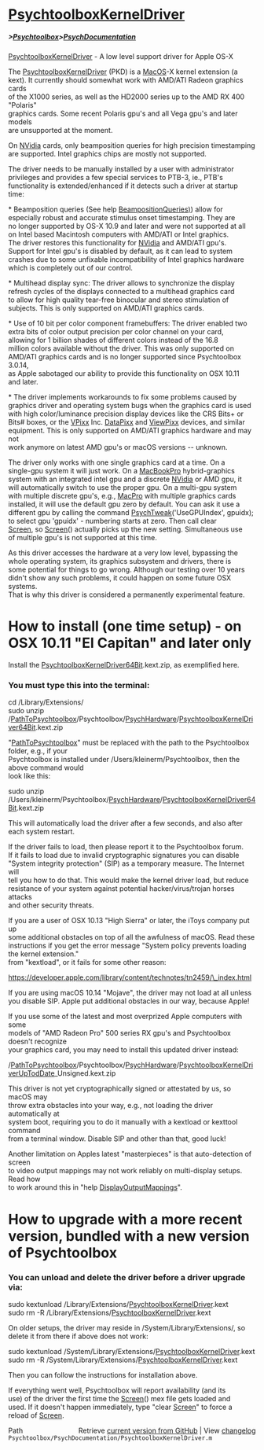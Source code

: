 # [PsychtoolboxKernelDriver](PsychtoolboxKernelDriver)
##### >[Psychtoolbox](Psychtoolbox)>[PsychDocumentation](PsychDocumentation)

[PsychtoolboxKernelDriver](PsychtoolboxKernelDriver) - A low level support driver for Apple OS-X  
  
The [PsychtoolboxKernelDriver](PsychtoolboxKernelDriver) (PKD) is a [MacOS](MacOS)-X kernel extension (a  
kext). It currently should somewhat work with AMD/ATI Radeon graphics cards  
of the X1000 series, as well as the HD2000 series up to the AMD RX 400 "Polaris"  
graphics cards. Some recent Polaris gpu's and all Vega gpu's and later models  
are unsupported at the moment.  
  
On [NVidia](NVidia) cards, only beamposition queries for high precision timestamping  
are supported. Intel graphics chips are mostly not supported.  
  
The driver needs to be manually installed by a user with administrator  
privileges and provides a few special services to PTB-3, ie., PTB's  
functionality is extended/enhanced if it detects such a driver at startup  
time:  
  
\* Beamposition queries (See help [BeampositionQueries)](BeampositionQueries)) allow for  
especially robust and accurate stimulus onset timestamping. They are  
no longer supported by OS-X 10.9 and later and were not supported at all  
on Intel based Macintosh computers with AMD/ATI or Intel graphics.  
The driver restores this functionality for [NVidia](NVidia) and AMD/ATI gpu's.  
Support for Intel gpu's is disabled by default, as it can lead to system  
crashes due to some unfixable incompatibility of Intel graphics hardware  
which is completely out of our control.  
  
\* Multihead display sync: The driver allows to synchronize the display  
refresh cycles of the displays connected to a multihead graphics card  
to allow for high quality tear-free binocular and stereo stimulation of  
subjects. This is only supported on AMD/ATI graphics cards.  
  
\* Use of 10 bit per color component framebuffers: The driver enabled two  
extra bits of color output precision per color channel on your card,  
allowing for 1 billion shades of different colors instead of the 16.8  
million colors available without the driver. This was only supported on  
AMD/ATI graphics cards and is no longer supported since Psychtoolbox 3.0.14,  
as Apple sabotaged our ability to provide this functionality on OSX 10.11  
and later.  
  
\* The driver implements workarounds to fix some problems caused by  
graphics driver and operating system bugs when the graphics card is used  
with high color/luminance precision display devices like the CRS Bits+ or  
Bits\# boxes, or the [VPixx](VPixx) Inc. [DataPixx](DataPixx) and [ViewPixx](ViewPixx) devices, and similar  
equipment. This is only supported on AMD/ATI graphics hardware and may not  
work anymore on latest AMD gpu's or macOS versions -- unknown.  
  
The driver only works with one single graphics card at a time. On a  
single-gpu system it will just work. On a [MacBookPro](MacBookPro) hybrid-graphics  
system with an integrated intel gpu and a discrete [NVidia](NVidia) or AMD gpu, it  
will automatically switch to use the proper gpu. On a multi-gpu system  
with multiple discrete gpu's, e.g., [MacPro](MacPro) with multiple graphics cards  
installed, it will use the default gpu zero by default. You can ask it use a  
different gpu by calling the command [PsychTweak](PsychTweak)('UseGPUIndex', gpuidx);  
to select gpu 'gpuidx' - numbering starts at zero. Then call clear  
[Screen](Screen), so [Screen](Screen)() actually picks up the new setting. Simultaneous use  
of multiple gpu's is not supported at this time.  
  
As this driver accesses the hardware at a very low level, bypassing the  
whole operating system, its graphics subsystem and drivers, there is  
some potential for things to go wrong. Although our testing over 10 years  
didn't show any such problems, it could happen on some future OSX systems.  
That is why this driver is considered a permanently experimental feature.  
  
# How to install (one time setup) - on OSX 10.11 "El Capitan" and later only  
  
Install the [PsychtoolboxKernelDriver64Bit](PsychtoolboxKernelDriver64Bit).kext.zip, as exemplified here.  
  
### You must type this into the terminal:  
  
cd /Library/Extensions/  
sudo unzip /[PathToPsychtoolbox](PathToPsychtoolbox)/Psychtoolbox/[PsychHardware](PsychHardware)/[PsychtoolboxKernelDriver64Bit](PsychtoolboxKernelDriver64Bit).kext.zip  
  
"[PathToPsychtoolbox](PathToPsychtoolbox)" must be replaced with the path to the Psychtoolbox folder, e.g., if your  
Psychtoolbox is installed under /Users/kleinerm/Psychtoolbox, then the above command would  
look like this:  
  
sudo unzip /Users/kleinerm/Psychtoolbox/[PsychHardware](PsychHardware)/[PsychtoolboxKernelDriver64Bit](PsychtoolboxKernelDriver64Bit).kext.zip  
  
  
This will automatically load the driver after a few seconds, and also after  
each system restart.  
  
If the driver fails to load, then please report it to the Psychtoolbox forum.  
If it fails to load due to invalid cryptographic signatures you can disable  
"System integrity protection" (SIP) as a temporary measure. The Internet will  
tell you how to do that. This would make the kernel driver load, but reduce  
resistance of your system against potential hacker/virus/trojan horses attacks  
and other security threats.  
  
If you are a user of OSX 10.13 "High Sierra" or later, the iToys company put up  
some additional obstacles on top of all the awfulness of macOS. Read these  
instructions if you get the error message "System policy prevents loading the kernel extension."  
from "kextload", or it fails for some other reason:  
  
https://developer.apple.com/library/content/technotes/tn2459/\_index.html  
  
If you are using macOS 10.14 "Mojave", the driver may not load at all unless  
you disable SIP. Apple put additional obstacles in our way, because Apple!  
  
If you use some of the latest and most overprized Apple computers with some  
models of "AMD Radeon Pro" 500 series RX gpu's and Psychtoolbox doesn't recognize  
your graphics card, you may need to install this updated driver instead:  
  
/[PathToPsychtoolbox](PathToPsychtoolbox)/Psychtoolbox/[PsychHardware](PsychHardware)/[PsychtoolboxKernelDriverUpTodDate](PsychtoolboxKernelDriverUpTodDate)\_Unsigned.kext.zip  
  
This driver is not yet cryptographically signed or attestated by us, so macOS may  
throw extra obstacles into your way, e.g., not loading the driver automatically at  
system boot, requiring you to do it manually with a kextload or kexttool command  
from a terminal window. Disable SIP and other than that, good luck!  
  
Another limitation on Apples latest "masterpieces" is that auto-detection of screen  
to video output mappings may not work reliably on multi-display setups. Read how  
to work around this in "help [DisplayOutputMappings](DisplayOutputMappings)".  
  
# How to upgrade with a more recent version, bundled with a new version of Psychtoolbox  
  
### You can unload and delete the driver before a driver upgrade via:  
  
sudo kextunload /Library/Extensions/[PsychtoolboxKernelDriver](PsychtoolboxKernelDriver).kext  
sudo rm -R /Library/Extensions/[PsychtoolboxKernelDriver](PsychtoolboxKernelDriver).kext  
  
On older setups, the driver may reside in /System/Library/Extensions/, so  
delete it from there if above does not work:  
  
sudo kextunload /System/Library/Extensions/[PsychtoolboxKernelDriver](PsychtoolboxKernelDriver).kext  
sudo rm -R /System/Library/Extensions/[PsychtoolboxKernelDriver](PsychtoolboxKernelDriver).kext  
  
Then you can follow the instructions for installation above.  
  
If everything went well, Psychtoolbox will report availability (and its  
use) of the driver the first time the [Screen](Screen)() mex file gets loaded and  
used. If it doesn't happen immediately, type "clear [Screen](Screen)" to force a  
reload of [Screen](Screen).  
  




<div class="code_header" style="text-align:right;">
  <span style="float:left;">Path&nbsp;&nbsp;</span> <span class="counter">Retrieve <a href=
  "https://raw.github.com/Psychtoolbox-3/Psychtoolbox-3/beta/Psychtoolbox/PsychDocumentation/PsychtoolboxKernelDriver.m">current version from GitHub</a> | View <a href=
  "https://github.com/Psychtoolbox-3/Psychtoolbox-3/commits/beta/Psychtoolbox/PsychDocumentation/PsychtoolboxKernelDriver.m">changelog</a></span>
</div>
<div class="code">
  <code>Psychtoolbox/PsychDocumentation/PsychtoolboxKernelDriver.m</code>
</div>

